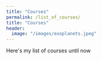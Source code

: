 ```yaml
---
title: "Courses"
permalink: /list_of_courses/
title: "Courses"
header:
  image: "/images/exoplanets.jpeg"
---
```

Here's my list of courses until now
